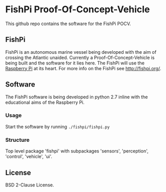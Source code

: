FishPi Proof-Of-Concept-Vehicle
===============================

This github repo contains the software for the FishPi POCV.

FishPi
------

FishPi is an autonomous marine vessel being developed with the aim of crossing the Atlantic unaided. Currently a Proof-Of-Concept-Vehicle is being built and the software for it lies here. The FishPi will use the [Raspberry Pi](http://www.raspberrypi.org/) at its heart. For more info on the FishPi see http://fishpi.org/.

Software
--------

The FishPi software is being developed in python 2.7 inline with the educational aims of the Raspberry Pi.

### Usage

Start the software by running `./fishpi/fishpi.py`

### Structure

Top level package 'fishpi' with subpackages 'sensors', 'perception', 'control', 'vehicle', 'ui'.

License
-------

BSD 2-Clause License.

